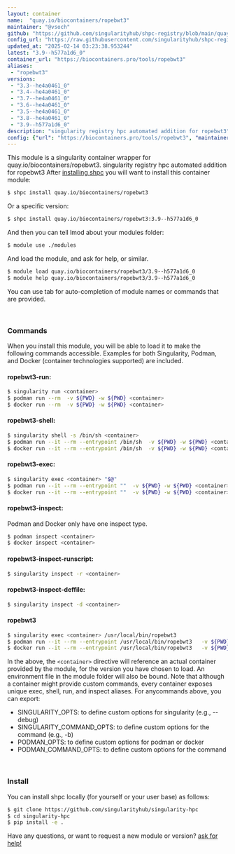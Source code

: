 ```yaml
---
layout: container
name:  "quay.io/biocontainers/ropebwt3"
maintainer: "@vsoch"
github: "https://github.com/singularityhub/shpc-registry/blob/main/quay.io/biocontainers/ropebwt3/container.yaml"
config_url: "https://raw.githubusercontent.com/singularityhub/shpc-registry/main/quay.io/biocontainers/ropebwt3/container.yaml"
updated_at: "2025-02-14 03:23:38.953244"
latest: "3.9--h577a1d6_0"
container_url: "https://biocontainers.pro/tools/ropebwt3"
aliases:
 - "ropebwt3"
versions:
 - "3.3--he4a0461_0"
 - "3.4--he4a0461_0"
 - "3.7--he4a0461_0"
 - "3.6--he4a0461_0"
 - "3.5--he4a0461_0"
 - "3.8--he4a0461_0"
 - "3.9--h577a1d6_0"
description: "singularity registry hpc automated addition for ropebwt3"
config: {"url": "https://biocontainers.pro/tools/ropebwt3", "maintainer": "@vsoch", "description": "singularity registry hpc automated addition for ropebwt3", "latest": {"3.9--h577a1d6_0": "sha256:28ec8331937447530d2f899fca0148fd506bca959814e082dae6e647d4d55785"}, "tags": {"3.3--he4a0461_0": "sha256:7ba285cd082f69e33c6d43d5a7e6d369a328780dd4e3c7f36ae4c3c075f27746", "3.4--he4a0461_0": "sha256:1e9568f4f8be49dd25e025a07b8f9d34d1487bdbc78149f6c635ed2a3a4c890f", "3.7--he4a0461_0": "sha256:1d06ac02cf1d7d5057577289f5e9c287c988a08b9e8a146be6e227241ee31226", "3.6--he4a0461_0": "sha256:6b67309e6a1739400dc72b612ad7a514f87e1fcb840881ec8dd5868f989c7632", "3.5--he4a0461_0": "sha256:c4ac6e5f23e0db0733334c6a51b10035e867dc047a6c4e3663ed1704053a2279", "3.8--he4a0461_0": "sha256:2afd17e53c3386c1c44992b562673873bb468e1ebad252bec4edf21d4cbbed4f", "3.9--h577a1d6_0": "sha256:28ec8331937447530d2f899fca0148fd506bca959814e082dae6e647d4d55785"}, "docker": "quay.io/biocontainers/ropebwt3", "aliases": {"ropebwt3": "/usr/local/bin/ropebwt3"}}
---
```


This module is a singularity container wrapper for quay.io/biocontainers/ropebwt3.
singularity registry hpc automated addition for ropebwt3
After [installing shpc](#install) you will want to install this container module:


```bash
$ shpc install quay.io/biocontainers/ropebwt3
```

Or a specific version:

```bash
$ shpc install quay.io/biocontainers/ropebwt3:3.9--h577a1d6_0
```

And then you can tell lmod about your modules folder:

```bash
$ module use ./modules
```

And load the module, and ask for help, or similar.

```bash
$ module load quay.io/biocontainers/ropebwt3/3.9--h577a1d6_0
$ module help quay.io/biocontainers/ropebwt3/3.9--h577a1d6_0
```

You can use tab for auto-completion of module names or commands that are provided.

<br>

### Commands

When you install this module, you will be able to load it to make the following commands accessible.
Examples for both Singularity, Podman, and Docker (container technologies supported) are included.

#### ropebwt3-run:

```bash
$ singularity run <container>
$ podman run --rm  -v ${PWD} -w ${PWD} <container>
$ docker run --rm  -v ${PWD} -w ${PWD} <container>
```

#### ropebwt3-shell:

```bash
$ singularity shell -s /bin/sh <container>
$ podman run --it --rm --entrypoint /bin/sh  -v ${PWD} -w ${PWD} <container>
$ docker run --it --rm --entrypoint /bin/sh  -v ${PWD} -w ${PWD} <container>
```

#### ropebwt3-exec:

```bash
$ singularity exec <container> "$@"
$ podman run --it --rm --entrypoint ""  -v ${PWD} -w ${PWD} <container> "$@"
$ docker run --it --rm --entrypoint ""  -v ${PWD} -w ${PWD} <container> "$@"
```

#### ropebwt3-inspect:

Podman and Docker only have one inspect type.

```bash
$ podman inspect <container>
$ docker inspect <container>
```

#### ropebwt3-inspect-runscript:

```bash
$ singularity inspect -r <container>
```

#### ropebwt3-inspect-deffile:

```bash
$ singularity inspect -d <container>
```


#### ropebwt3

```bash
$ singularity exec <container> /usr/local/bin/ropebwt3
$ podman run --it --rm --entrypoint /usr/local/bin/ropebwt3   -v ${PWD} -w ${PWD} <container> -c " $@"
$ docker run --it --rm --entrypoint /usr/local/bin/ropebwt3   -v ${PWD} -w ${PWD} <container> -c " $@"
```



In the above, the `<container>` directive will reference an actual container provided
by the module, for the version you have chosen to load. An environment file in the
module folder will also be bound. Note that although a container
might provide custom commands, every container exposes unique exec, shell, run, and
inspect aliases. For anycommands above, you can export:

 - SINGULARITY_OPTS: to define custom options for singularity (e.g., --debug)
 - SINGULARITY_COMMAND_OPTS: to define custom options for the command (e.g., -b)
 - PODMAN_OPTS: to define custom options for podman or docker
 - PODMAN_COMMAND_OPTS: to define custom options for the command

<br>

### Install

You can install shpc locally (for yourself or your user base) as follows:

```bash
$ git clone https://github.com/singularityhub/singularity-hpc
$ cd singularity-hpc
$ pip install -e .
```

Have any questions, or want to request a new module or version? [ask for help!](https://github.com/singularityhub/singularity-hpc/issues)